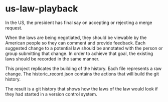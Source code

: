 # us-law-playback

In the US, the president has final say on accepting or rejecting a merge request.

When the laws are being negotiated, they should be viewable by the American people so they can comment and provide feedback.
Each suggested change to a potential law should be annotated with the person or group submitting that change.
In order to achieve that goal, the existing laws should be recorded in the same manner.

This project replicates the building of the history.
Each file represents a raw change.
The historic_record.json contains the actions that will build the git history.

The result is a git history that shows how the laws of the law would look if they had started in a version control system.
